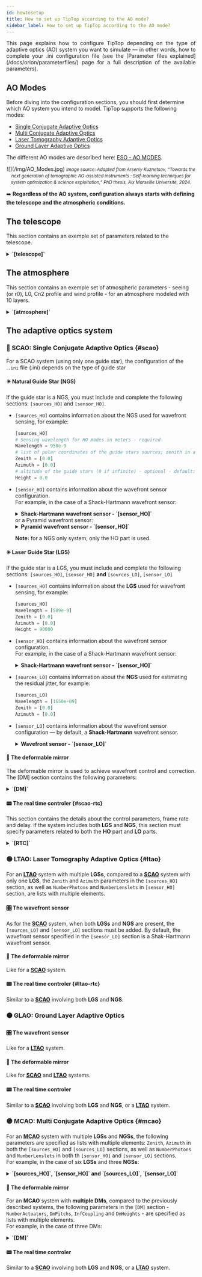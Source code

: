 ```yaml
---
id: howtosetup
title: How to set up TipTop according to the AO mode?
sidebar_label: How to set up TipTop according to the AO mode?
---
```


<p align="justify">
This page explains how to configure TipTop depending on the type of adaptive optics (AO) system you want to simulate — in other words, how to complete your .ini configuration file (see the [Parameter files explained](/docs/orion/parameterfiles/) page for a full description of the available parameters).

## AO Modes

Before diving into the configuration sections, you should first determine which AO system you intend to model. TipTop supports the following modes:
- [Single Conjugate Adaptive Optics](https://www.eso.org/sci/facilities/develop/ao/ao_modes/.html#scao)
- [Multi Conjugate Adaptive Optics](https://www.eso.org/sci/facilities/develop/ao/ao_modes/.html#mcao)
- [Laser Tomography Adaptive Optics](https://www.eso.org/sci/facilities/develop/ao/ao_modes/.html#ltao)
- [Ground Layer Adaptive Optics](https://www.eso.org/sci/facilities/develop/ao/ao_modes/.html#glao)

The different AO modes are described here: [ESO - AO MODES](https://www.eso.org/sci/facilities/develop/ao/ao_modes/.html#scao).

<p align="center">
![](/img/AO_Modes.jpg)
 <em><small>Image source: Adapted from Arseniy Kuznetsov, “Towards the next generation of tomographic AO-assisted instruments : Self-learning techniques for system optimization & science exploitation,” PhD thesis, Aix Marseille Université, 2024.</small></em>
</p>

➡️ **Regardless of the AO system, configuration always starts with defining the telescope and the atmospheric conditions.**
</p>

## The telescope

This section contains an exemple set of parameters related to the telescope.

<details>
  <summary><strong>`[telescope]`</strong></summary>

```python
[telescope]
TelescopeDiameter = 38.5
ZenithAngle = 30.0
ObscurationRatio = 0.28
Resolution = 480
```
to the pupil:
```python
# path to the pupil model in .fits file - optional (if provided, the pupil model is interpolated) - default: ''
PathPupil = 'data/EELT480pp0.0803m_obs0.283_spider2023.fits'
PupilAngle = 0.0
```
to additional aberrations (in the main path or NCP):

```python
PathStaticOn = '../P3/aoSystem/data/ELT_CALIBRATION/CombinedError_Wavefront_nm.fits'
PathApodizer = ''
PathStatModes = ''
```

or:

```python
# extra error in the science FoV (error not included in TIPTOP like NCPA, optics quality, ...)
extraErrorNm = 160
extraErrorExp = -2
extraErrorMin = 0
# extra error in the technical FoV  (error not included in TIPTOP like NCPA, optics quality, ...)
extraErrorLoNm = 132
extraErrorLoExp = -2
extraErrorLoMin = 0
```

to windshake and additional tilt jitter:
```python
# ELT tip & tilt wind shake when wind speed on M2 is 8 m/s
windPsdFile = 'data/morfeo_windshake8ms_psd_2022_1k.fits'
# jitter_FWHM --> 10 nm RMS tip error is 0.505arcesc
jitter_FWHM = 3.5
```
to the size of the technical field:
```python
TechnicalFoV = 160.0
```

and to the global focus control:
```python
# ground layer focus is controlled with NGS WFS
glFocusOnNGS = True
```

</details> 

## The atmosphere

This section contains an exemple set of atmospheric parameters - seeing (or r0), L0, Cn2 profile and wind profile - for an atmosphere modeled with 10 layers.

<details>
  <summary><strong>`[atmosphere]`</strong></summary>

```python
[atmosphere]
Wavelength = 500e-9
Seeing = 0.8
L0 = 22.0
Cn2Weights = [0.59, 0.02, 0.04, 0.06, 0.01, 0.05, 0.09, 0.04, 0.05, 0.05]
Cn2Heights = [30, 140, 281, 562, 1125, 2250, 4500, 7750, 11000, 14000]
WindSpeed = [6.6, 5.9, 5.1, 4.5, 5.1, 8.3, 16.3, 10.2, 14.3, 17.5]
WindDirection = [0., 0., 0., 0., 90., -90., -90., 90., 0., 0.]
```
</details> 

## The adaptive optics system

### 🔵 SCAO: Single Conjugate Adaptive Optics {#scao}

For a SCAO system (using only one guide star), the configuration of the .`.ini` file (.ini) depends on the type of guide star

#### ✴️ Natural Guide Star (NGS)
If the guide star is a NGS, you must include and complete the following sections: `[sources_HO]` and `[sensor_HO]`. <br/>
- `[sources_HO]` contains information about the NGS used for wavefront sensing, for example: <br/>
    ```python   
    [sources_HO]
    # Sensing wavelength for HO modes in meters - required
    Wavelength = 950e-9
    # list of polar coordinates of the guide stars sources; zenith in arcsec and azimuth in degrees - optional - default [0.0]
    Zenith = [0.0]
    Azimuth = [0.0]
    # altitude of the guide stars (0 if infinite) - optional - default: 0.0
    Height = 0.0
    ```

- `[sensor_HO]` contains information about the wavefront sensor configuration. <br/>
    For example, in the case of a Shack-Hartmann wavefront sensor: 
    <details> 
  <summary><strong>Shack-Hartmann wavefront sensor - `[sensor_HO]`</strong></summary>
    ```python
    [sensor_HO]
    WfsType = 'Shack-Hartmann'
    Modulation = None
    PixelScale = 832
    FieldOfView = 6
    Binning = 1
    NumberPhotons = [100.0]
    SigmaRON = 0.2
    ExcessNoiseFactor = 2.0
    # CoG computation algorithm - optional  -defaut:'wcog'
    Algorithm = 'wcog'
    # Number of pixels for windiwing the low order WFS pixels - optional - default: 2
    WindowRadiusWCoG = 2
    NumberLenslets = [40]
    ``` 
    </details> 
    or a Pyramid wavefront sensor:
    <details>
  <summary><strong>Pyramid wavefront sensor - `[sensor_HO]`</strong></summary>
    ```python
    [sensor_HO]
    # WFS type - optional - default : Shack-Hartmann
    WfsType = 'Pyramid'
    # Spot modulation radius in lambda/D units for pyramid WFS - optional - default : None
    Modulation = 3
    # HO WFS pixel scale in [mas] - required
    PixelScale = 220
    # Number of pixels per subaperture - required
    FieldOfView = 600
    # Flux return in [nph/frame/subaperture] - required
    NumberPhotons = [500]
    # read-out noise std in [e-] - required
    SigmaRON = 1.0
    # dark current[e-/s/pix] - optional - default: 0.0
    Dark = 0.2
    # Sky background [e-/s/pix] - optional - default: 0.0
    SkyBackground = 0.6
    # excess noise factor - optional - default: 2.0
    ExcessNoiseFactor = 1.0
    # Number of WFS lenslets - required
    NumberLenslets = [100]
    ```
    </details> 

    **Note:** for a NGS only system, only the HO part is used.


#### ✳️ Laser Guide Star (LGS)
If the guide star is a LGS, you must include and complete the following sections: `[sources_HO]`, `[sensor_HO]` **and** `[sources_LO]`, `[sensor_LO]` 
- `[sources_HO]` contains information about the **LGS** used for wavefront sensing, for example: <br/>
    ```python
    [sources_HO]
    Wavelength = [589e-9]
    Zenith = [0.0]
    Azimuth = [0.0]
    Height = 90000
    ```
- `[sensor_HO]` contains information about the wavefront sensor configuration. <br/>
    For example, in the case of a Shack-Hartmann wavefront sensor: 
    <details>
    <summary><strong>Shack-Hartmann wavefront sensor - `[sensor_HO]`</strong></summary>
    ```python
    [sensor_HO]
    WfsType = 'Shack-Hartmann'
    Modulation = None
    PixelScale = 832
    FieldOfView = 6
    Binning = 1
    NumberPhotons = [100.0]
    SigmaRON = 0.2
    ExcessNoiseFactor = 2.0
    # CoG computation algorithm - optional  -defaut:'wcog'
    Algorithm = 'wcog'
    # Number of pixels for windiwing the low order WFS pixels - optional - default: 2
    WindowRadiusWCoG = 2
    NumberLenslets = [40]
    ```
    </details> 

- `[sources_LO]` contains information about the **NGS** used <!-- for tip-tilt sensing and  -->for estimating the residual jitter, for example:
    ```python
    [sources_LO]
    Wavelength = [1650e-09]
    Zenith = [0.0]
    Azimuth = [0.0]
    ```
- `[sensor_LO]` contains information about the wavefront sensor configuration — by default, a **Shack-Hartmann** wavefront sensor. <br/>
    <details>
    <summary><strong>Wavefront sensor - `[sensor_LO]`</strong></summary>
    ```python
    [sensor_LO]
    PixelScale = 16.0
    FieldOfView = 100
    Binning = 1
    NumberPhotons = [100.0]
    SpotFWHM = [[0.0]]
    SigmaRON = 0.5
    Dark = 40.0
    SkyBackground = 120.0
    Gain = 1.0
    ExcessNoiseFactor = 1.3
    # note 2x2 is required to provide focus control
    # (see glFocusOnNGS in telescope section)
    NumberLenslets = [2]
    Algorithm = 'wcog'
    WindowRadiusWCoG = 'optimize'
    ThresholdWCoG = 0.0
    NewValueThrPix = 0.0
    noNoise = False
    filtZernikeCov = True
    ```
    </details> 




#### 🔘 The deformable mirror
<p align="justify">
The deformable mirror is used to achieve wavefront control and correction. The [DM] section contains the following parameters:
</p>

<details>
   <summary><strong>`[DM]`</strong></summary>
```python
[DM]
# DM actuators pitch in meters - required
NumberActuators = [80]
# DM actuators pitch in meters - required
DmPitchs = [0.38]
# DM influence function model - optional - default: 'gaussian'
InfModel = 'gaussian'
# DM influence function model  mechanical coupling- optional - default: [0.2]
InfCoupling = [0.2]
# DM altitude in m - optional - default: [0.0]
DmHeights = [600.0]
# Zenith position in arcsec - optional - default: [0.0]
OptimizationZenith = [0]
# Azimuth in degrees - optional - default: [0.0]
OptimizationAzimuth = [0]
# Weights - optional - default: [1.0]
OptimizationWeight  = [1]
# Matrix Conditioning - optional - default: 1e2
OptimizationConditioning = 1.0e2
# Number of reconstructed layers for tomographic systems - optional - default: 10
NumberReconstructedLayers= 10
# Shape of the AO-corrected area - optional - default: 'circle'
AoArea = 'circle'
```
</details>

#### 📟 The real time controler {#scao-rtc}
This section contains the details about the control parameters, frame rate and delay. If the system includes both **LGS** and **NGS**, this section must specify parameters related to both the **HO** part and **LO** parts.
<details>
   <summary><strong>`[RTC]`</strong></summary>
```python
[RTC]
# HO loop gain - required
LoopGain_HO = 0.5
# HO loop frequency in [Hz] - required
SensorFrameRate_HO = 500.0
# HO loop frame delay - required
LoopDelaySteps_HO = 1
# ❗Optionnal - if LO part simulated
# LO loop gain
LoopGain_LO = 'optimize'
# LO loop frequency
SensorFrameRate_LO = 500.0
# LO loop frame delay
LoopDelaySteps_LO = 2
```
</details>


### 🟢 LTAO: Laser Tomography Adaptive Optics {#ltao}

For an [**LTAO**](#ltao) system with multiple **LGSs**, compared to a [**SCAO**](#scao) system with only one **LGS**, the `Zenith` and `Azimuth` parameters in the `[sources_HO]` section, as well as `NumberPhotons` and `NumberLenslets` in `[sensor_HO]` section, are lists with multiple elements.

#### 🎛️ The wavefront sensor

As for the [**SCAO**](#scao) system, when both **LGSs** and **NGS** are present, the `[sources_LO]` and `[sensor_LO]` sections must be added. By default, the wavefront sensor specified in the `[sensor_LO]` section is a Shak-Hartmann wavefront sensor.

#### 🔘 The deformable mirror

Like for a [**SCAO**](#scao) system.

#### 📟 The real time controler {#ltao-rtc}

Similar to a [**SCAO**](#scao-rtc) involving both **LGS** and **NGS**.



### 🟤 GLAO: Ground Layer Adaptive Optics

#### 🎛️ The wavefront sensor

Like for a [**LTAO**](#ltao) system.

#### 🔘 The deformable mirror

Like for [**SCAO**](#scao) and [**LTAO**](#ltao) systems.

#### 📟 The real time controler

Similar to a [**SCAO**](#scao-rtc) involving both **LGS** and **NGS**, or a [**LTAO**](#ltao-rtc) system.

### 🟣 MCAO: Multi Conjugate Adaptive Optics {#mcao}
<p align="justify">

For an [**MCAO**](#mcao) system with multiple **LGSs** and **NGSs**, the following parameters are specified as lists with multiple elements: `Zenith`, `Azimuth` in both the `[sources_HO]` and `[sources_LO]` sections, as well as `NumberPhotons` and `NumberLenslets` in both th `[sensor_HO]` and `[sensor_LO]` sections. <br/>
For example, in the case of six **LGSs** and three **NGSs**:
</p>
<details>
   <summary><strong>`[sources_HO]`, `[sensor_HO]` and `[sources_LO]`, `[sensor_LO]` </strong></summary>

```python
[sources_HO]
Wavelength = [589e-9]
Zenith = [45, 45, 45, 45, 45, 45]
Azimuth = [0, 60, 120, 180, 240, 300]
Height = 90e3

[sources_LO]
Wavelength = [1650e-9]
Zenith = [66.6, 79.3, 69.0]
Azimuth = [221.7, 321.2, 106.6]

[sensor_HO]
WfsType = 'Shack-Hartmann'
Modulation = None
NumberLenslets = [68, 68, 68, 68, 68, 68]
PixelScale = 1200
FieldOfView = 14
NumberPhotons = [500, 500, 500, 500, 500, 500]
SpotFWHM = [[2500.0, 2500.0, 0.0]]
WindowRadiusWCoG = 6
SigmaRON = 3.0
Algorithm = 'wcog'
addMcaoWFsensConeError = True

[sensor_LO]
PixelScale = 8.0
FieldOfView = 200
Binning = 1
NumberPhotons = [172000, 987, 5180]
SpotFWHM = [[0.0, 0.0, 0.0]]
SigmaRON = 0.5
Dark = 40.0
SkyBackground = 120.0
Gain = 1.0
ExcessNoiseFactor = 1.3
NumberLenslets = [1, 1, 1]
Algorithm = 'wcog'
WindowRadiusWCoG = 'optimize'
ThresholdWCoG = 0.0
NewValueThrPix = 0.0
noNoise = False
filtZernikeCov = True
```
</details>


#### 🔘 The deformable mirror

<p align="justify">

For an **MCAO** system with **multiple DMs**, compared to the previously described systems, the following parameters in the `[DM]` section - `NumberActuators`, `DmPitchs`, `InfCoupling` and `DmHeights` - are specified as lists with multiple elements. <br/> For example, in the case of three DMs:
</p>
<details>
   <summary><strong>`[DM]`</strong></summary>

```python
NumberActuators = [80, 30, 35]
DmPitchs = [0.5, 1.4, 1.4]
InfModel = 'gaussian'
InfCoupling = [0.2,0.2,0.2]
DmHeights = [600 , 6500, 17500]
OptimizationZenith = [0, 30, 30, 30, 30, 30, 30, 30, 30, 80, 80, 80, 80, 80, 80, 80, 80]
OptimizationAzimuth = [0 , 0 , 45 , 90 , 135 , 180 , 225 , 270 , 315 , 0 , 45 , 90 , 135 , 180 , 225 , 270 , 315]
OptimizationWeight = [10 , 20 , 20 , 20 , 20 , 20 , 20 , 20 , 20 , 1 , 1 , 1 , 1 , 1 , 1 , 1 ,1]
OptimizationConditioning = 1.0e4
NumberReconstructedLayers = 10
AoArea = 'circle'
```
</details>

#### 📟 The real time controler

Similar to a [**SCAO**](#scao-rtc) involving both **LGS** and **NGS**, or a [**LTAO**](#ltao-rtc) system.

